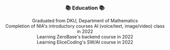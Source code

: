 <div align="center">
<h3 align="center"><b>📚 Education 📚</b></h3>
Graduated from DKU, Department of Mathematics<br>
Completion of NIA's introductory courses AI (voice/text, image/video) class in 2022<br>
Learning ZeroBase's backend course in 2022<br>
Learning EliceCoding's SW/AI course in 2022<br>
<p align="center">
</p>
</div>
